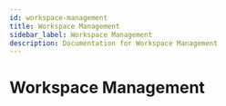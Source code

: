 ```yaml
---
id: workspace-management
title: Workspace Management
sidebar_label: Workspace Management
description: Documentation for Workspace Management
---
```


# Workspace Management
